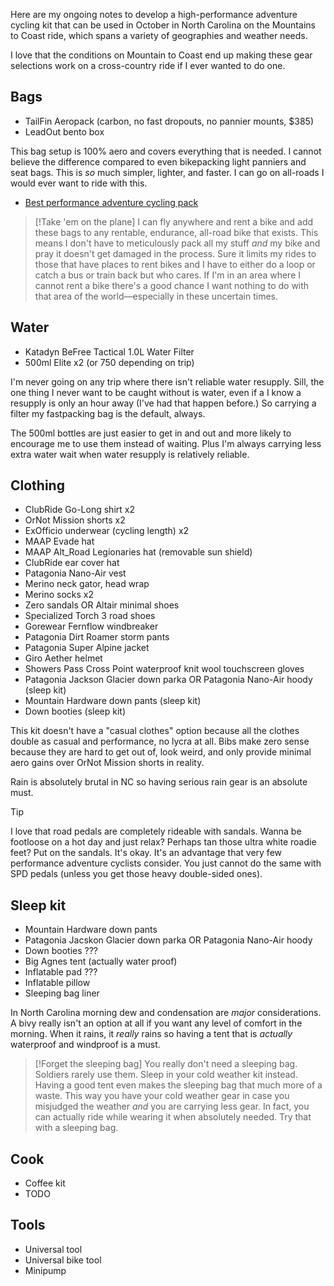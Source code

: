 Here are my ongoing notes to develop a high-performance adventure cycling kit that can be used in October in North Carolina on the Mountains to Coast ride, which spans a variety of geographies and weather needs.

I love that the conditions on Mountain to Coast end up making these gear selections  work on a cross-country ride if I ever wanted to do one.
## Bags

- TailFin Aeropack  (carbon, no fast dropouts, no pannier mounts, $385)
- LeadOut bento box

This bag setup is 100% aero and covers everything that is needed. I cannot believe the difference compared to even bikepacking light panniers and seat bags. This is _so_ much simpler, lighter, and faster. I can go on all-roads I would ever want to ride with this.

- [Best performance adventure cycling pack](Cycling/Best%20performance%20adventure%20cycling%20pack.md)

> [!Take 'em on the plane]
> I can fly anywhere and rent a bike and add these bags to any rentable, endurance, all-road bike that exists. This means I don't have to meticulously pack all my stuff _and_ my bike and pray it doesn't get damaged in the process. Sure it limits my rides to those that have places to rent bikes and I have to either do a loop or catch a bus or train back but who cares. If I'm in an area where I cannot rent a bike there's a good chance I want nothing to do with that area of the world—especially in these uncertain times.
## Water

- Katadyn BeFree Tactical 1.0L Water Filter
- 500ml Elite x2 (or 750 depending on trip)

I'm never going on any trip where there isn't reliable water resupply. Sill, the one thing I never want to be caught without is water, even if a I know a resupply is only an hour away (I've had that happen before.) So carrying a filter my fastpacking bag is the default, always.

The 500ml bottles are just easier to get in and out and more likely to encourage me to use them instead of waiting. Plus I'm always carrying less extra water wait when water resupply is relatively reliable.
## Clothing

- ClubRide Go-Long shirt x2
- OrNot Mission shorts x2
- ExOfficio underwear (cycling length) x2
- MAAP Evade hat
- MAAP Alt_Road Legionaries  hat (removable sun shield)
- ClubRide ear cover hat
- Patagonia Nano-Air vest
- Merino neck gator, head wrap
- Merino socks x2
- Zero sandals OR Altair minimal shoes
- Specialized Torch 3 road shoes
- Gorewear Fernflow windbreaker
- Patagonia Dirt Roamer storm pants
- Patagonia Super Alpine jacket
- Giro Aether helmet
- Showers Pass Cross Point waterproof knit wool touchscreen gloves
- Patagonia Jackson Glacier down parka OR Patagonia Nano-Air hoody (sleep kit)
- Mountain Hardware down pants (sleep kit)
- Down booties (sleep kit)

This kit doesn't have a "casual clothes" option because all the clothes double as casual and performance, no lycra at all. Bibs make zero sense because they are hard to get out of, look weird, and only provide minimal aero gains over OrNot Mission shorts in reality.

Rain is absolutely brutal in NC so having serious rain gear is an absolute must.

> [!TIP]
> I love that road pedals are completely rideable with sandals. Wanna be footloose on a hot day and just relax? Perhaps tan those ultra white roadie feet? Put on the sandals. It's okay. It's an advantage that very few performance adventure cyclists consider. You just cannot do the same with SPD pedals (unless you get those heavy double-sided ones).
## Sleep kit

- Mountain Hardware down pants
- Patagonia Jacskon Glacier down parka OR Patagonia Nano-Air hoody
- Down booties ???
- Big Agnes tent (actually water proof)
- Inflatable pad ???
- Inflatable pillow
- Sleeping bag liner

In North Carolina morning dew and condensation are _major_ considerations. A bivy really isn't an option at all if you want any level of comfort in the morning. When it rains, it _really_ rains so having a tent that is _actually_ waterproof and windproof is a must.

> [!Forget the sleeping bag]
> You really don't need a sleeping bag. Soldiers rarely use them. Sleep in your cold weather kit instead. Having a good tent even makes the sleeping bag that much more of a waste. This way you have your cold weather gear in case you misjudged the weather _and_ you are carrying less gear. In fact, you can actually ride while wearing it when absolutely needed. Try that with a sleeping bag.
## Cook

- Coffee kit
- TODO
## Tools

- Universal tool
- Universal bike tool
- Minipump
